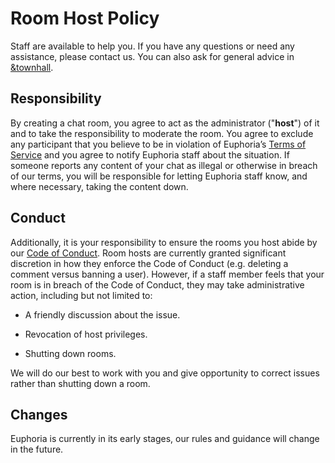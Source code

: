 # Room Host Policy


Staff are available to help you. If you have any questions or need any
assistance, please contact us. You can also ask for general advice in
[&townhall](/room/townhall).


## Responsibility

By creating a chat room, you agree to act as the administrator ("**host**") of
it and to take the responsibility to moderate the room. You agree to exclude
any participant that you believe to be in violation of Euphoria’s
[Terms of Service](/about/terms) and you agree to notify Euphoria staff about
the situation. If someone reports any content of your chat as illegal or
otherwise in breach of our terms, you will be responsible for letting Euphoria
staff know, and where necessary, taking the content down.


## Conduct

Additionally, it is your responsibility to ensure the rooms you host abide by
our [Code of Conduct](/about/conduct). Room hosts are currently granted
significant discretion in how they enforce the Code of Conduct (e.g. deleting
a comment versus banning a user). However, if a staff member feels that your
room is in breach of the Code of Conduct, they may take administrative action,
including but not limited to:

 * A friendly discussion about the issue.

 * Revocation of host privileges.

 * Shutting down rooms.

We will do our best to work with you and give opportunity to correct issues
rather than shutting down a room.


## Changes

Euphoria is currently in its early stages, our rules and guidance will change
in the future.
